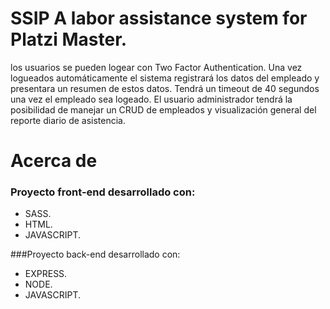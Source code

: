 # SSIP A labor assistance system for Platzi Master.

los usuarios se pueden logear con Two Factor Authentication. Una vez logueados automáticamente el sistema registrará los datos  del empleado y presentara un resumen de estos datos. Tendrá un timeout de 40 segundos  una vez el empleado sea logeado. El usuario administrador tendrá la posibilidad de manejar un CRUD de empleados y visualización general del reporte diario de asistencia.

# Acerca de

### Proyecto front-end desarrollado con:

- SASS.
- HTML.
- JAVASCRIPT.

###Proyecto back-end desarrollado con:

- EXPRESS.
- NODE.
- JAVASCRIPT.
